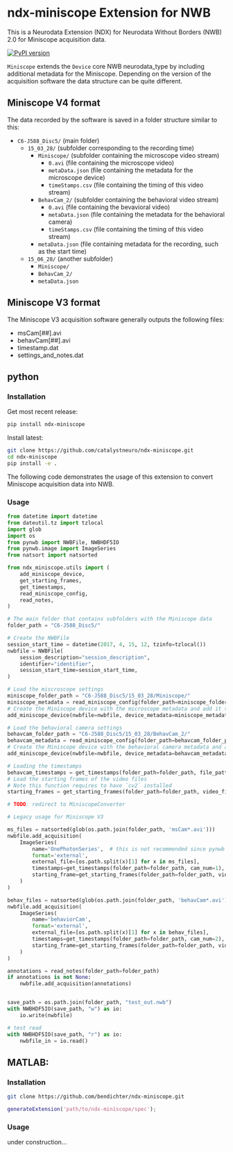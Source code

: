 # ndx-miniscope Extension for NWB

This is a Neurodata Extension (NDX) for Neurodata Without Borders (NWB) 2.0 for Miniscope acquisition data.

[![PyPI version](https://badge.fury.io/py/ndx-miniscope.svg)](https://badge.fury.io/py/ndx-miniscope)

`Miniscope` extends the `Device` core NWB neurodata_type by including additional metadata for the Miniscope.
Depending on the version of the acquisition software the data structure can be quite different.

## Miniscope V4 format
The data recorded by the software is saved in a folder structure similar to this:

* `C6-J588_Disc5/` (main folder)
   * `15_03_28/` (subfolder corresponding to the recording time)
        * `Miniscope/` (subfolder containing the microscope video stream)
            * `0.avi` (file containing the microscope video)
            * `metaData.json` (file containing the metadata for the microscope device)
            * `timeStamps.csv` (file containing the timing of this video stream)
        * `BehavCam_2/` (subfolder containing the behavioral video stream)
            * `0.avi` (file containing the bevavioral video)
            * `metaData.json` (file containing the metadata for the behavioral camera)
            * `timeStamps.csv` (file containing the timing of this video stream)
        * `metaData.json` (file containing metadata for the recording, such as the start time)
   * `15_06_28/` (another subfolder)
        * `Miniscope/`
        * `BehavCam_2/`
        * `metaData.json`

## Miniscope V3 format
The Miniscope V3 acquisition software generally outputs the following files:

* msCam[##].avi
* behavCam[##].avi
* timestamp.dat
* settings_and_notes.dat


## python
### Installation

Get most recent release:
```bash
pip install ndx-miniscope
```

Install latest:
```bash
git clone https://github.com/catalystneuro/ndx-miniscope.git
cd ndx-miniscope
pip install -e .
```

The following code demonstrates the usage of this extension to convert Miniscope acquisition data into NWB.

### Usage

```python
from datetime import datetime
from dateutil.tz import tzlocal
import glob
import os
from pynwb import NWBFile, NWBHDF5IO
from pynwb.image import ImageSeries
from natsort import natsorted

from ndx_miniscope.utils import (
    add_miniscope_device,
    get_starting_frames,
    get_timestamps,
    read_miniscope_config,
    read_notes,
)

# The main folder that contains subfolders with the Miniscope data
folder_path = "C6-J588_Disc5/"

# Create the NWBFile
session_start_time = datetime(2017, 4, 15, 12, tzinfo=tzlocal())
nwbfile = NWBFile(
    session_description="session_description",
    identifier="identifier",
    session_start_time=session_start_time,
)

# Load the miscroscope settings
miniscope_folder_path = "C6-J588_Disc5/15_03_28/Miniscope/"
miniscope_metadata = read_miniscope_config(folder_path=miniscope_folder_path)
# Create the Miniscope device with the microscope metadata and add it to NWB
add_miniscope_device(nwbfile=nwbfile, device_metadata=miniscope_metadata)

# Load the behavioral camera settings
behavcam_folder_path = "C6-J588_Disc5/15_03_28/BehavCam_2/"
behavcam_metadata = read_miniscope_config(folder_path=behavcam_folder_path)
# Create the Miniscope device with the behavioral camera metadata and add it to NWB
add_miniscope_device(nwbfile=nwbfile, device_metadata=behavcam_metadata)

# Loading the timestamps
behavcam_timestamps = get_timestamps(folder_path=folder_path, file_pattern="BehavCam*/timeStamps.csv")
# Load the starting frames of the video files
# Note this function requires to have `cv2` installed
starting_frames = get_starting_frames(folder_path=folder_path, video_file_pattern="*/BehavCam*/*.avi")

# TODO: redirect to MiniscopeConverter

# Legacy usage for Miniscope V3

ms_files = natsorted(glob(os.path.join(folder_path, 'msCam*.avi')))
nwbfile.add_acquisition(
    ImageSeries(
        name='OnePhotonSeries',  # this is not recommended since pynwb has native OnePhotonSeries
        format='external',
        external_file=[os.path.split(x)[1] for x in ms_files],
        timestamps=get_timestamps(folder_path=folder_path, cam_num=1),
        starting_frame=get_starting_frames(folder_path=folder_path, video_file_pattern="msCam*.avi"),
    )
)

behav_files = natsorted(glob(os.path.join(folder_path, 'behavCam*.avi')))
nwbfile.add_acquisition(
    ImageSeries(
        name='behaviorCam',
        format='external',
        external_file=[os.path.split(x)[1] for x in behav_files],
        timestamps=get_timestamps(folder_path=folder_path, cam_num=2),
        starting_frame=get_starting_frames(folder_path=folder_path, video_file_pattern="behavCam*.avi"),
    )
)

annotations = read_notes(folder_path=folder_path)
if annotations is not None:
    nwbfile.add_acquisition(annotations)


save_path = os.path.join(folder_path, "test_out.nwb")
with NWBHDF5IO(save_path, "w") as io:
    io.write(nwbfile)

# test read
with NWBHDF5IO(save_path, "r") as io:
    nwbfile_in = io.read()

```


## MATLAB:
### Installation
```bash
git clone https://github.com/bendichter/ndx-miniscope.git
```
```matlab
generateExtension('path/to/ndx-miniscope/spec');
```

### Usage
under construction...
